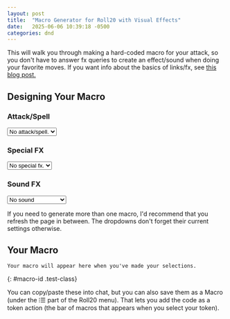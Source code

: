 ```yaml
---
layout: post
title:  "Macro Generator for Roll20 with Visual Effects"
date:   2025-06-06 10:39:18 -0500
categories: dnd
---
```


This will walk you through making a hard-coded macro for your attack, so you don't have to answer fx queries to create an effect/sound when doing your favorite moves.  If you want info about the basics of links/fx, see [this blog post.](https://jkeneda.github.io/dnd/2022/12/10/Roll20.html)

## Designing Your Macro

### Attack/Spell
<div>
  <div>
    <select id="atk">
      <option value="">No attack/spell.</option>
      <option value="atk">Attack</option>
      <option value="spell">Spell</option>
    </select>
  </div>
  <div id="number" style="display: none;">
    <p>In the list in the middle of your Core page, what number is the desired attack?</p>
    <input id="atk_number"/>
  </div>
  <div id="spellLevel" style="display: none;">
    <p>What level is the desired spell?</p>
    <select id="level">
      <option value="cantrip">Cantrip</option>
      <option value="1">1st Level</option>
      <option value="2">2nd Level</option>
      <option value="3">3rd Level</option>
      <option value="4">4th Level</option>
      <option value="5">5th Level</option>
      <option value="6">6th Level</option>
    </select>
  </div>
  <div id="spellNumber" style="display: none;">
    <p>Look at the list of spells of the above level on your Spells sheet. What number is the desired spell?</p>
    <input id="spell_number"/>
  </div>
</div>

### Special FX

<div>
  <div>
    <select id="fx">
      <option value="">No special fx.</option>
      <option value="Oh yeah!">Special fx:</option>
    </select>
  </div>
  <div>
    <select id="directionOptions" style="display: none;">
      <option value="" selected>Do you want an effect at a single spot or directed (from A to B)?</option>
      <option value="undirected">Single spot</option>
      <option value="directed">Directed</option>
    </select>
  </div>
  <div id="undirected" style="display: none;">
    <select id="undirectedOptions">
      <option value="" selected>Do you want to click to start the animation or have it automatically center on your character?</option>
      <option value="query">Click a target</option>
      <option value="selected">Automatically target my character.</option>
    </select>
  </div>
  <div id="directed" style="display: none;">
    <select id="directedOptions">
      <option value="" selected>Do you want to click on the source of the animation or have it automatically come from your character?</option>
      <option value="query">Click a source</option>
      <option value="selected">Automatically start at my character</option>
    </select>
  </div>
  <div id="effect1" style="display:none;">
    <select id="undy-effect">
      <option value="" selected>What type of animation do you want?</option>
      <option value="bomb">Bomb</option>
      <option value="bubbling">Bubbling</option>
      <option value="burn">Burn</option>
      <option value="burst">Burst</option>
      <option value="explode">Explode</option>
      <option value="glow">Glow</option>
      <option value="missile">Missile</option>
      <option value="nova">Nova</option>
      <option value="splatter">Splatter</option>
    </select>
  </div>
  <div id="effect2" style="display:none;">
    <select id="dir-effect">
      <option value="" selected>What type of animation do you want?</option>
      <option value="beam">Beam</option>
      <option value="breath">Breath</option>
    </select>
  </div>
  <div id="color" style="display:none;">
    <select id="colorChoice">
      <option value="" selected>What color for the effect?</option>
      <option value="acid">Acid</option>
      <option value="blood">Blood</option>
      <option value="charm">Charm</option>
      <option value="death">Death</option>
      <option value="fire">Fire</option>
      <option value="frost">Frost</option>
      <option value="holy">Holy</option>
      <option value="magic">Magic</option>
      <option value="slime">Slime</option>
      <option value="smoke">Smoke</option>
      <option value="water">Water</option>
    </select>
  </div>
</div>

### Sound FX
<div>
  <select id="sound">
    <option value="">No sound</option>
    <option value="Cure Light Wounds Spell by Pablo Betancourt">Cure Light Wounds</option>
    <option value="Acid Blast Spell by Pitch Michael">Acid Blast</option>
    <option value="Fireball Spell by Daniel Warneke">Fireball</option>
    <option value="Ice Blast Spell by Pitch Michael">Ice Blast</option>
    <option value="Lightning Bolt">Lightning Bolt</option>
  </select>
</div>

If you need to generate more than one macro, I'd recommend that you refresh the page in between.  The dropdowns don't forget their current settings otherwise.

## Your Macro
```
Your macro will appear here when you've made your selections.
```
{: #macro-id .test-class}

You can copy/paste these into chat, but you can also save them as a Macro (under the ⁝☰ part of the Roll20 menu).  That lets you add the code as a token action (the bar of macros that appears when you select your token).

<script src="/assets/scripts/copyCode.js"></script>
<script src="https://ajax.googleapis.com/ajax/libs/jquery/2.1.1/jquery.min.js"></script>
<script src="/assets/scripts/MacroGen.js"></script>